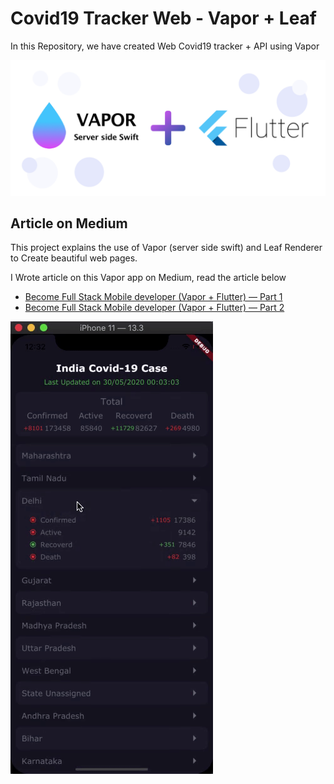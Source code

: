 # Covid19 Tracker Web - Vapor + Leaf
In this Repository, we have created Web Covid19 tracker + API using Vapor

![alt text](https://github.com/jaydeep-vora/Covid-Tracker-Flutter/blob/master/Vapor+flutter.png?raw=true)

## Article on Medium

This project explains the use of Vapor (server side swift) and Leaf Renderer to Create beautiful web pages.

I Wrote article on this Vapor app on Medium, read the article below

- [Become Full Stack Mobile developer (Vapor + Flutter) — Part 1](https://medium.com/flawless-app-stories/become-full-stack-mobile-developer-vapor-flutter-part-1-8ef83fcfb987)
- [Become Full Stack Mobile developer (Vapor + Flutter) — Part 2](https://medium.com/flawless-app-stories/become-full-stack-mobile-developer-vapor-flutter-part-2-c552d3c7eeb1)

![alt text](https://github.com/jaydeep-vora/Covid-Tracker-Flutter/blob/master/flutter_covid_app.gif?raw=true)
